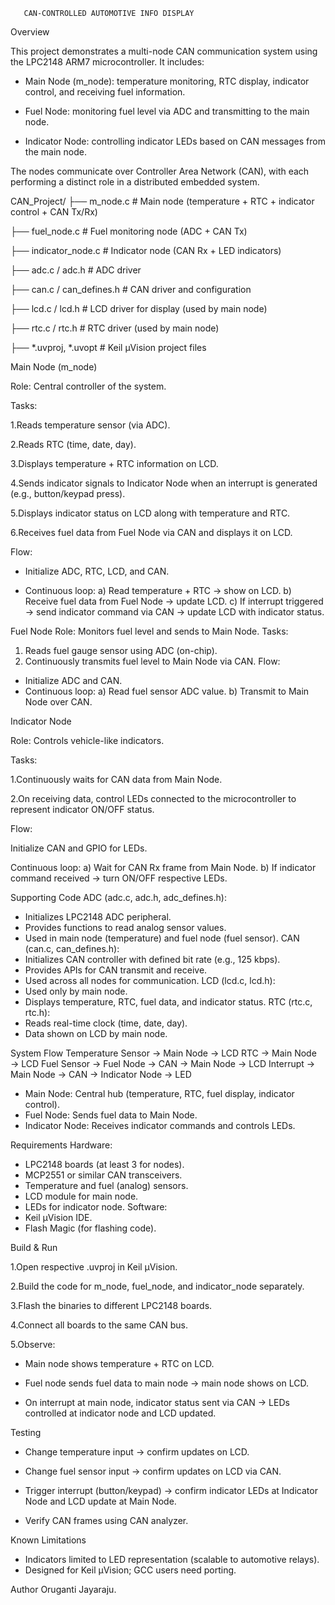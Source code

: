        CAN-CONTROLLED AUTOMOTIVE INFO DISPLAY

Overview

This project demonstrates a multi-node CAN communication system using the LPC2148 ARM7 microcontroller.
It includes:

 - Main Node (m_node): temperature monitoring, RTC display, indicator control, and receiving fuel information.

- Fuel Node: monitoring fuel level via ADC and transmitting to the main node.

- Indicator Node: controlling indicator LEDs based on CAN messages from the main node.

The nodes communicate over Controller Area Network (CAN), with each performing a distinct role in a distributed embedded system.

CAN_Project/
├── m_node.c          # Main node (temperature + RTC + indicator control + CAN Tx/Rx)

├── fuel_node.c       # Fuel monitoring node (ADC + CAN Tx)

├── indicator_node.c  # Indicator node (CAN Rx + LED indicators)

├── adc.c / adc.h     # ADC driver

├── can.c / can_defines.h # CAN driver and configuration

├── lcd.c / lcd.h     # LCD driver for display (used by main node)

├── rtc.c / rtc.h     # RTC driver (used by main node)

├── *.uvproj, *.uvopt # Keil µVision project files

Main Node (m_node)

Role: Central controller of the system.

Tasks:

1.Reads temperature sensor (via ADC).

2.Reads RTC (time, date, day).

3.Displays temperature + RTC information on LCD.

4.Sends indicator signals to Indicator Node when an interrupt is generated (e.g., button/keypad press).

5.Displays indicator status on LCD along with temperature and RTC.

6.Receives fuel data from Fuel Node via CAN and displays it on LCD.

Flow:

- Initialize ADC, RTC, LCD, and CAN.

- Continuous loop:
a) Read temperature + RTC → show on LCD.
b) Receive fuel data from Fuel Node → update LCD.
c) If interrupt triggered → send indicator command via CAN → update LCD with indicator status.

Fuel Node
Role: Monitors fuel level and sends to Main Node.
Tasks:
1. Reads fuel gauge sensor using ADC (on-chip).
2. Continuously transmits fuel level to Main Node via CAN.
Flow:
- Initialize ADC and CAN.
- Continuous loop:
 a) Read fuel sensor ADC value.
 b) Transmit to Main Node over CAN.

Indicator Node

Role: Controls vehicle-like indicators.

Tasks:

1.Continuously waits for CAN data from Main Node.

2.On receiving data, control LEDs connected to the microcontroller to represent indicator ON/OFF status.

Flow:

Initialize CAN and GPIO for LEDs.

Continuous loop:
a) Wait for CAN Rx frame from Main Node.
b) If indicator command received → turn ON/OFF respective LEDs.

Supporting Code
ADC (adc.c, adc.h, adc_defines.h):
- Initializes LPC2148 ADC peripheral.
- Provides functions to read analog sensor values.
- Used in main node (temperature) and fuel node (fuel sensor).
CAN (can.c, can_defines.h):
- Initializes CAN controller with defined bit rate (e.g., 125 kbps).
- Provides APIs for CAN transmit and receive.
- Used across all nodes for communication.
LCD (lcd.c, lcd.h):
- Used only by main node.
- Displays temperature, RTC, fuel data, and indicator status.
RTC (rtc.c, rtc.h):
- Reads real-time clock (time, date, day).
- Data shown on LCD by main node.

System Flow
Temperature Sensor → Main Node → LCD
RTC → Main Node → LCD
Fuel Sensor → Fuel Node → CAN → Main Node → LCD
Interrupt → Main Node → CAN → Indicator Node → LED
- Main Node: Central hub (temperature, RTC, fuel display, indicator control).
- Fuel Node: Sends fuel data to Main Node.
- Indicator Node: Receives indicator commands and controls LEDs.

Requirements
Hardware:
- LPC2148 boards (at least 3 for nodes).
- MCP2551 or similar CAN transceivers.
- Temperature and fuel (analog) sensors.
- LCD module for main node.
- LEDs for indicator node.
Software:
- Keil µVision IDE.
- Flash Magic (for flashing code).

Build & Run

1.Open respective .uvproj in Keil µVision.

2.Build the code for m_node, fuel_node, and indicator_node separately.

3.Flash the binaries to different LPC2148 boards.

4.Connect all boards to the same CAN bus.

5.Observe:

- Main node shows temperature + RTC on LCD.

- Fuel node sends fuel data to main node → main node shows on LCD.

- On interrupt at main node, indicator status sent via CAN → LEDs controlled at indicator node and LCD updated.

Testing

- Change temperature input → confirm updates on LCD.

- Change fuel sensor input → confirm updates on LCD via CAN.

- Trigger interrupt (button/keypad) → confirm indicator LEDs at Indicator Node and LCD update at Main Node.

- Verify CAN frames using CAN analyzer.

Known Limitations
- Indicators limited to LED representation (scalable to automotive relays).
- Designed for Keil µVision; GCC users need porting.

Author
Oruganti Jayaraju.
